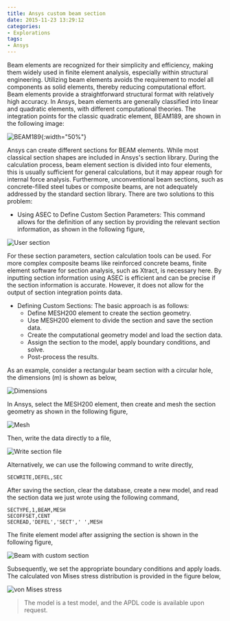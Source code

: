 ```yaml
---
title: Ansys custom beam section
date: 2015-11-23 13:29:12
categories:
- Explorations
tags:
- Ansys
---
```


Beam elements are recognized for their simplicity and efficiency, making them widely used in finite element analysis, especially within structural engineering. Utilizing beam elements avoids the requirement to model all components as solid elements, thereby reducing computational effort. Beam elements provide a straightforward structural format with relatively high accuracy. In Ansys, beam elements are generally classified into linear and quadratic elements, with different computational theories. The integration points for the classic quadratic element, BEAM189, are shown in the following image:

<!-- more -->
![BEAM189](/uploads/images/2015/AnsysCustomBeamSection0.png){:width="50%"}

Ansys can create different sections for BEAM elements. While most classical section shapes are included in Ansys's section library. During the calculation process, beam element section is divided into four elements, this is usually sufficient for general calculations, but it may appear rough for internal force analysis. Furthermore, unconventional beam sections, such as concrete-filled steel tubes or composite beams, are not adequately addressed by the standard section library. There are two solutions to this problem:

* Using ASEC to Define Custom Section Parameters: This command allows for the definition of any section by providing the relevant section information, as shown in the following figure,

![User section](/uploads/images/2015/AnsysCustomBeamSection2.png)

For these section parameters, section calculation tools can be used. For more complex composite beams like reinforced concrete beams, finite element software for section analysis, such as Xtract, is necessary here. By inputting section information using ASEC is efficient and can be precise if the section information is accurate. However, it does not allow for the output of section integration points data.

* Defining Custom Sections: The basic approach is as follows:
    * Define MESH200 element to create the section geometry.
    * Use MESH200 element to divide the section and save the section data.
    * Create the computational geometry model and load the section data.
    * Assign the section to the model, apply boundary conditions, and solve.
    * Post-process the results.

As an example, consider a rectangular beam section with a circular hole, the dimensions (m) is shown as below,

![Dimensions](/uploads/images/2015/AnsysCustomBeamSection3.svg)

In Ansys, select the MESH200 element, then create and mesh the section geometry as shown in the following figure,

![Mesh](/uploads/images/2015/AnsysCustomBeamSection4.png)

Then, write the data directly to a file,

![Write section file](/uploads/images/2015/AnsysCustomBeamSection5.png)

Alternatively, we can use the following command to write directly,

```
SECWRITE,DEFEL,SEC
```

After saving the section, clear the database, create a new model, and read the section data we just wrote using the following command,

```
SECTYPE,1,BEAM,MESH
SECOFFSET,CENT			
SECREAD,'DEFEL','SECT',' ',MESH
```

The finite element model after assigning the section is shown in the following figure,

![Beam with custom section](/uploads/images/2015/AnsysCustomBeamSection6.png)

Subsequently, we set the appropriate boundary conditions and apply loads. The calculated von Mises stress distribution is provided in the figure below,

![von Mises stress](/uploads/images/2015/AnsysCustomBeamSection7.png)

> The model is a test model, and the APDL code is available upon request.
